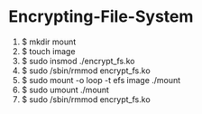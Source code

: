 # Encrypting-File-System

1) $ mkdir mount
2) $ touch image
3) $ sudo insmod ./encrypt_fs.ko 
4) $ sudo /sbin/rmmod encrypt_fs.ko
5) $ sudo mount -o loop -t efs image ./mount
6) $ sudo umount ./mount
7) $ sudo /sbin/rmmod encrypt_fs.ko
